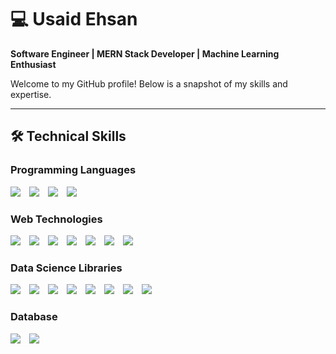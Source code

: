 # 💻 Usaid Ehsan

**Software Engineer | MERN Stack Developer | Machine Learning Enthusiast**

Welcome to my GitHub profile! Below is a snapshot of my skills and expertise.

---

## 🛠️ Technical Skills

### **Programming Languages**
<p align="left">
  <img src="https://img.shields.io/badge/C-A8B9CC?style=for-the-badge&logo=c&logoColor=white" style="margin-right: 10px; transform: scale(1.0); transition: transform 0.3s;" onmouseover="this.style.transform='scale(1.2)'" onmouseout="this.style.transform='scale(1.0)'" />
  <img src="https://img.shields.io/badge/C++-00599C?style=for-the-badge&logo=c%2B%2B&logoColor=white" style="margin-right: 10px; transform: scale(1.0); transition: transform 0.3s;" onmouseover="this.style.transform='scale(1.2)'" onmouseout="this.style.transform='scale(1.0)'" />
  <img src="https://img.shields.io/badge/Python-3776AB?style=for-the-badge&logo=python&logoColor=white" style="margin-right: 10px; transform: scale(1.0); transition: transform 0.3s;" onmouseover="this.style.transform='scale(1.2)'" onmouseout="this.style.transform='scale(1.0)'" />
  <img src="https://img.shields.io/badge/Ruby-CC342D?style=for-the-badge&logo=ruby&logoColor=white" style="margin-right: 10px; transform: scale(1.0); transition: transform 0.3s;" onmouseover="this.style.transform='scale(1.2)'" onmouseout="this.style.transform='scale(1.0)'" />
</p>

### **Web Technologies**
<p align="left">
  <img src="https://img.shields.io/badge/HTML5-E34F26?style=for-the-badge&logo=html5&logoColor=white" style="margin-right: 10px; transform: scale(1.0); transition: transform 0.3s;" onmouseover="this.style.transform='scale(1.2)'" onmouseout="this.style.transform='scale(1.0)'" />
  <img src="https://img.shields.io/badge/CSS3-1572B6?style=for-the-badge&logo=css3&logoColor=white" style="margin-right: 10px; transform: scale(1.0); transition: transform 0.3s;" onmouseover="this.style.transform='scale(1.2)'" onmouseout="this.style.transform='scale(1.0)'" />
  <img src="https://img.shields.io/badge/JavaScript-F7DF1E?style=for-the-badge&logo=javascript&logoColor=black" style="margin-right: 10px; transform: scale(1.0); transition: transform 0.3s;" onmouseover="this.style.transform='scale(1.2)'" onmouseout="this.style.transform='scale(1.0)'" />
  <img src="https://img.shields.io/badge/React-20232A?style=for-the-badge&logo=react&logoColor=61DAFB" style="margin-right: 10px; transform: scale(1.0); transition: transform 0.3s;" onmouseover="this.style.transform='scale(1.2)'" onmouseout="this.style.transform='scale(1.0)'" />
  <img src="https://img.shields.io/badge/Node.js-339933?style=for-the-badge&logo=nodedotjs&logoColor=white" style="margin-right: 10px; transform: scale(1.0); transition: transform 0.3s;" onmouseover="this.style.transform='scale(1.2)'" onmouseout="this.style.transform='scale(1.0)'" />
  <img src="https://img.shields.io/badge/Express.js-000000?style=for-the-badge&logo=express&logoColor=white" style="margin-right: 10px; transform: scale(1.0); transition: transform 0.3s;" onmouseover="this.style.transform='scale(1.2)'" onmouseout="this.style.transform='scale(1.0)'" />
  <img src="https://img.shields.io/badge/Firebase-FFCA28?style=for-the-badge&logo=firebase&logoColor=black" style="margin-right: 10px; transform: scale(1.0); transition: transform 0.3s;" onmouseover="this.style.transform='scale(1.2)'" onmouseout="this.style.transform='scale(1.0)'" />
</p>

### **Data Science Libraries**
<p align="left">
  <img src="https://img.shields.io/badge/NumPy-013243?style=for-the-badge&logo=numpy&logoColor=white" style="margin-right: 10px; transform: scale(1.0); transition: transform 0.3s;" onmouseover="this.style.transform='scale(1.2)'" onmouseout="this.style.transform='scale(1.0)'" />
  <img src="https://img.shields.io/badge/Pandas-150458?style=for-the-badge&logo=pandas&logoColor=white" style="margin-right: 10px; transform: scale(1.0); transition: transform 0.3s;" onmouseover="this.style.transform='scale(1.2)'" onmouseout="this.style.transform='scale(1.0)'" />
  <img src="https://img.shields.io/badge/Matplotlib-2C2D72?style=for-the-badge&logo=matplotlib&logoColor=white" style="margin-right: 10px; transform: scale(1.0); transition: transform 0.3s;" onmouseover="this.style.transform='scale(1.2)'" onmouseout="this.style.transform='scale(1.0)'" />
  <img src="https://img.shields.io/badge/Seaborn-3776AB?style=for-the-badge&logo=python&logoColor=white" style="margin-right: 10px; transform: scale(1.0); transition: transform 0.3s;" onmouseover="this.style.transform='scale(1.2)'" onmouseout="this.style.transform='scale(1.0)'" />
  <img src="https://img.shields.io/badge/Scikit--Learn-F7931E?style=for-the-badge&logo=scikit-learn&logoColor=white" style="margin-right: 10px; transform: scale(1.0); transition: transform 0.3s;" onmouseover="this.style.transform='scale(1.2)'" onmouseout="this.style.transform='scale(1.0)'" />
  <img src="https://img.shields.io/badge/TensorFlow-FF6F00?style=for-the-badge&logo=tensorflow&logoColor=white" style="margin-right: 10px; transform: scale(1.0); transition: transform 0.3s;" onmouseover="this.style.transform='scale(1.2)'" onmouseout="this.style.transform='scale(1.0)'" />
  <img src="https://img.shields.io/badge/PyTorch-EE4C2C?style=for-the-badge&logo=pytorch&logoColor=white" style="margin-right: 10px; transform: scale(1.0); transition: transform 0.3s;" onmouseover="this.style.transform='scale(1.2)'" onmouseout="this.style.transform='scale(1.0)'" />
  <img src="https://img.shields.io/badge/Keras-D00000?style=for-the-badge&logo=keras&logoColor=white" style="margin-right: 10px; transform: scale(1.0); transition: transform 0.3s;" onmouseover="this.style.transform='scale(1.2)'" onmouseout="this.style.transform='scale(1.0)'" />
</p>

### **Database**
<p align="left">
  <img src="https://img.shields.io/badge/SQL_Server-CC2927?style=for-the-badge&logo=microsoftsqlserver&logoColor=white" style="margin-right: 10px; transform: scale(1.0); transition: transform 0.3s;" onmouseover="this.style.transform='scale(1.2)'" onmouseout="this.style.transform='scale(1.0)'" />
  <img src="https://img.shields.io/badge/PostgreSQL-336791?style=for-the-badge&logo=postgresql&logoColor=white" style="margin-right: 10px; transform: scale(1.0); transition: transform 0.3s;"
